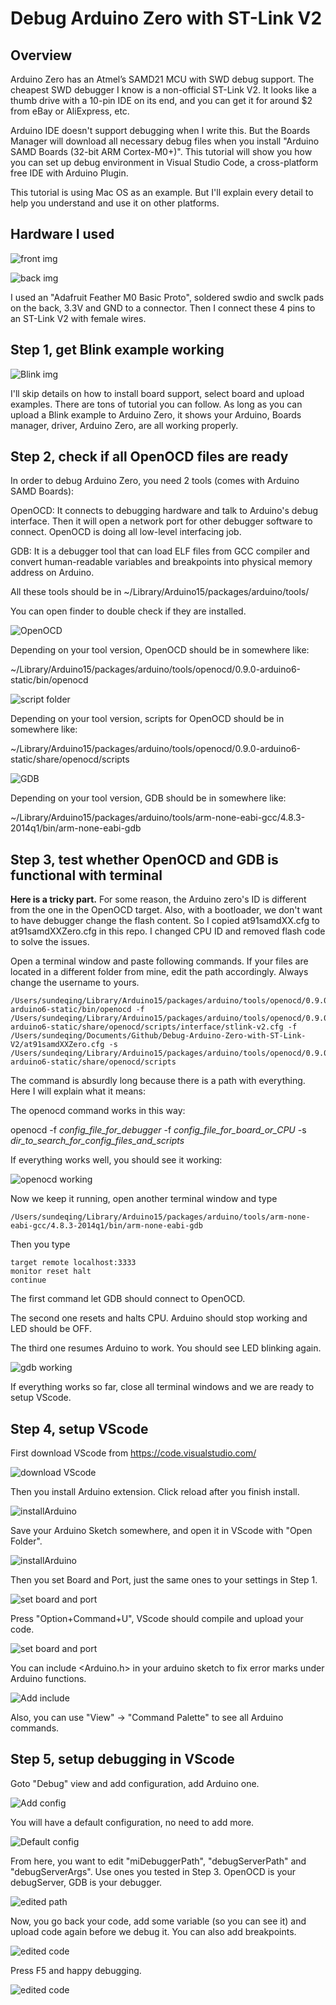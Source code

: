 # Debug Arduino Zero with ST-Link V2

## Overview
 
Arduino Zero has an Atmel’s SAMD21 MCU with SWD debug support. The cheapest SWD debugger I know is a non-official ST-Link V2. It looks like a thumb drive with a 10-pin IDE on its end, and you can get it for around $2 from eBay or AliExpress, etc.

Arduino IDE doesn't support debugging when I write this. But the Boards Manager will download all necessary debug files when you install "Arduino SAMD Boards (32-bit ARM Cortex-M0+)". This tutorial will show you how you can set up debug environment in Visual Studio Code, a cross-platform free IDE with Arduino Plugin.

This tutorial is using Mac OS as an example. But I'll explain every detail to help you understand and use it on other platforms.  

## Hardware I used

![front img](https://github.com/DeqingSun/Debug-Arduino-Zero-with-ST-Link-V2/raw/master/img/ArduinoSTLinkFront.jpg)

![back img](https://github.com/DeqingSun/Debug-Arduino-Zero-with-ST-Link-V2/raw/master/img/ArduinoSTLinkBack.jpg)

I used an "Adafruit Feather M0 Basic Proto", soldered swdio and swclk pads on the back, 3.3V and GND to a connector. Then I connect these 4 pins to an ST-Link V2 with female wires. 

## Step 1, get Blink example working

![Blink img](https://github.com/DeqingSun/Debug-Arduino-Zero-with-ST-Link-V2/raw/master/img/blinkExample.png)

I'll skip details on how to install board support, select board and upload examples. There are tons of tutorial you can follow. As long as you can upload a Blink example to Arduino Zero, it shows your Arduino, Boards manager, driver, Arduino Zero, are all working properly.

## Step 2, check if all OpenOCD files are ready

In order to debug Arduino Zero, you need 2 tools (comes with Arduino SAMD Boards):

OpenOCD: It connects to debugging hardware and talk to Arduino's debug interface. Then it will open a network port for other debugger software to connect. OpenOCD is doing all low-level interfacing job.

GDB: It is a debugger tool that can load ELF files from GCC compiler and convert human-readable variables and breakpoints into physical memory address on Arduino. 

All these tools should be in ~/Library/Arduino15/packages/arduino/tools/ 

You can open finder to double check if they are installed.

![OpenOCD](https://github.com/DeqingSun/Debug-Arduino-Zero-with-ST-Link-V2/raw/master/img/openOcdLocation.png)

Depending on your tool version, OpenOCD should be in somewhere like: 

~/Library/Arduino15/packages/arduino/tools/openocd/0.9.0-arduino6-static/bin/openocd

![script folder](https://github.com/DeqingSun/Debug-Arduino-Zero-with-ST-Link-V2/raw/master/img/scriptsLocation.png)

Depending on your tool version, scripts for OpenOCD should be in somewhere like: 

~/Library/Arduino15/packages/arduino/tools/openocd/0.9.0-arduino6-static/share/openocd/scripts

![GDB](https://github.com/DeqingSun/Debug-Arduino-Zero-with-ST-Link-V2/raw/master/img/gdbLocation.png)

Depending on your tool version, GDB should be in somewhere like: 

~/Library/Arduino15/packages/arduino/tools/arm-none-eabi-gcc/4.8.3-2014q1/bin/arm-none-eabi-gdb

## Step 3, test whether OpenOCD and GDB is functional with terminal

**Here is a tricky part.** For some reason, the Arduino zero's ID is different from the one in the OpenOCD target. Also, with a bootloader, we don't want to have debugger change the flash content. So I copied at91samdXX.cfg to at91samdXXZero.cfg in this repo. I changed CPU ID and removed flash code to solve the issues.

Open a terminal window and paste following commands. If your files are located in a different folder from mine, edit the path accordingly. Always change the username to yours.

```
/Users/sundeqing/Library/Arduino15/packages/arduino/tools/openocd/0.9.0-arduino6-static/bin/openocd -f /Users/sundeqing/Library/Arduino15/packages/arduino/tools/openocd/0.9.0-arduino6-static/share/openocd/scripts/interface/stlink-v2.cfg -f /Users/sundeqing/Documents/Github/Debug-Arduino-Zero-with-ST-Link-V2/at91samdXXZero.cfg -s /Users/sundeqing/Library/Arduino15/packages/arduino/tools/openocd/0.9.0-arduino6-static/share/openocd/scripts
``` 

The command is absurdly long because there is a path with everything. Here I will explain what it means:

The openocd command works in this way:

openocd -f *config\_file\_for\_debugger* -f *config\_file\_for\_board\_or\_CPU* -s *dir\_to\_search\_for\_config\_files\_and\_scripts*


If everything works well, you should see it working:

![openocd working](https://github.com/DeqingSun/Debug-Arduino-Zero-with-ST-Link-V2/raw/master/img/openOcdWorking.png)

Now we keep it running, open another terminal window and type


```
/Users/sundeqing/Library/Arduino15/packages/arduino/tools/arm-none-eabi-gcc/4.8.3-2014q1/bin/arm-none-eabi-gdb
```

Then you type

```
target remote localhost:3333
monitor reset halt
continue
```

The first command let GDB should connect to OpenOCD.

The second one resets and halts CPU. Arduino should stop working and LED should be OFF.

The third one resumes Arduino to work. You should see LED blinking again.

![gdb working](https://github.com/DeqingSun/Debug-Arduino-Zero-with-ST-Link-V2/raw/master/img/gdbWorking.png)

If everything works so far, close all terminal windows and we are ready to setup VScode.

## Step 4, setup VScode

First download VScode from <https://code.visualstudio.com/>

![download VScode](https://github.com/DeqingSun/Debug-Arduino-Zero-with-ST-Link-V2/raw/master/img/downloadVScode.png)

Then you install Arduino extension. Click reload after you finish install.

![installArduino](https://github.com/DeqingSun/Debug-Arduino-Zero-with-ST-Link-V2/raw/master/img/vscodeInstallArduino.png)

Save your Arduino Sketch somewhere, and open it in VScode with "Open Folder".

![installArduino](https://github.com/DeqingSun/Debug-Arduino-Zero-with-ST-Link-V2/raw/master/img/vscodeOpenFolder.png)

Then you set Board and Port, just the same ones to your settings in Step 1.

![set board and port](https://github.com/DeqingSun/Debug-Arduino-Zero-with-ST-Link-V2/raw/master/img/vscodeSetBoardPort.png)

Press "Option+Command+U", VScode should compile and upload your code.

![set board and port](https://github.com/DeqingSun/Debug-Arduino-Zero-with-ST-Link-V2/raw/master/img/vscodeUpload.png)

You can include <Arduino.h> in your arduino sketch to fix error marks under Arduino functions. 

![Add include](https://github.com/DeqingSun/Debug-Arduino-Zero-with-ST-Link-V2/raw/master/img/vscodeInclude.png)

Also, you can use "View" -> "Command Palette" to see all Arduino commands.

## Step 5, setup debugging in VScode

Goto "Debug" view and add configuration, add Arduino one.

![Add config](https://github.com/DeqingSun/Debug-Arduino-Zero-with-ST-Link-V2/raw/master/img/vscodeAddConfig.png)

You will have a default configuration, no need to add more.

![Default config](https://github.com/DeqingSun/Debug-Arduino-Zero-with-ST-Link-V2/raw/master/img/vscodeDefaultConfig.png)

From here, you want to edit "miDebuggerPath", "debugServerPath" and "debugServerArgs". Use ones you tested in Step 3. OpenOCD is your debugServer, GDB is your debugger.

![edited path](https://github.com/DeqingSun/Debug-Arduino-Zero-with-ST-Link-V2/raw/master/img/vscodeEdited.png)

Now, you go back your code, add some variable (so you can see it) and upload code again before we debug it. You can also add breakpoints.

![edited code](https://github.com/DeqingSun/Debug-Arduino-Zero-with-ST-Link-V2/raw/master/img/vscodeFinalCode.png)

Press F5 and happy debugging.

![edited code](https://github.com/DeqingSun/Debug-Arduino-Zero-with-ST-Link-V2/raw/master/img/vscodeDebugging.png)



